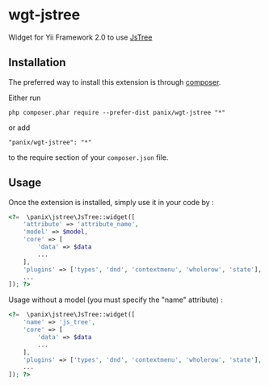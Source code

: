 wgt-jstree
===========
Widget for Yii Framework 2.0 to use [JsTree](http://www.jstree.com)

Installation
------------

The preferred way to install this extension is through [composer](http://getcomposer.org/download/).

Either run

```
php composer.phar require --prefer-dist panix/wgt-jstree "*"
```

or add

```
"panix/wgt-jstree": "*"
```

to the require section of your `composer.json` file.


Usage
-----

Once the extension is installed, simply use it in your code by :

```php
<?=  \panix\jstree\JsTree::widget([
    'attribute' => 'attribute_name',
    'model' => $model,
    'core' => [
        'data' => $data
        ...
    ],
    'plugins' => ['types', 'dnd', 'contextmenu', 'wholerow', 'state'],
    ...
]); ?>
```

Usage without a model (you must specify the "name" attribute) :

```php
<?=  \panix\jstree\JsTree::widget([
    'name' => 'js_tree',
    'core' => [
        'data' => $data
        ...
    ],
    'plugins' => ['types', 'dnd', 'contextmenu', 'wholerow', 'state'],
    ...
]); ?>
```
